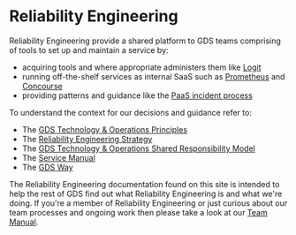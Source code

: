 # Reliability Engineering

Reliability Engineering provide a shared platform to GDS teams comprising of tools to set up and maintain a service by:

* acquiring tools and where appropriate administers them like [Logit][]
* running off-the-shelf services as internal SaaS such as [Prometheus][] and [Concourse][]
* providing patterns and guidance like the [PaaS incident process][]

To understand the context for our decisions and guidance refer to:

* The [GDS Technology & Operations Principles][]
* The [Reliability Engineering Strategy][]
* The [GDS Technology & Operations Shared Responsibility Model][]
* The [Service Manual][]
* The [GDS Way][]

The Reliability Engineering documentation found on this site is intended to help the rest of GDS find out what Reliability Engineering is and what we're doing. If you're a member of Reliability Engineering or just curious about our team processes and ongoing work then please take a look at our [Team Manual][].

[Logit]: https://logit.io/
[Prometheus]: https://prometheus.io/
[Concourse]: https://concourse-ci.org/
[PaaS incident process]: https://docs.google.com/document/d/155yrsyhHM9Feh-ucxLzyj7toIb2sMK8KiGVdEFLcyfQ/edit
[GDS Technology & Operations Principles]: documentation/strategy-and-principles/re-principles.html
[Reliability Engineering Strategy]: documentation/strategy-and-principles/re-strategy.html
[GDS Technology & Operations Shared Responsibility Model]: documentation/strategy-and-principles/techops-shared-responsibility-model.html
[Service Manual]: https://www.gov.uk/service-manual
[GDS Way]: https://gds-way.cloudapps.digital/#gds-technical-guidance
[Team Manual]: https://re-team-manual.cloudapps.digital
